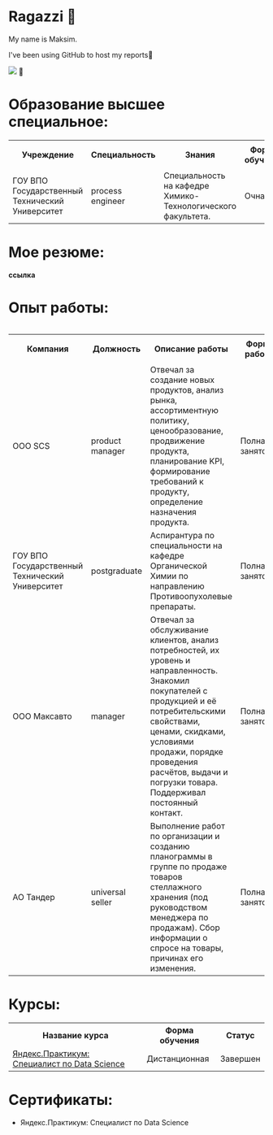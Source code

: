 # Ragazzi 👋

My name is Maksim. 

I've been using GitHub to host my reports🚀

![](https://komarev.com/ghpvc/?username=maccim001&style=flat&label=finding+me&color=FFFFFF) 🤔 

# Образование высшее специальное:

<table>
<tr>
  <th rowspan="2">Учреждение</th>
  <th rowspan="2">Специальность</th>
  <th rowspan="2">Знания</th>
  <th rowspan="2">Форма обучения</th>
  <th colspan="2" >Период</th>
</tr> 
<tr> 
 <th>С</th>
 <th>По</th>
</tr> 
<tr>
  <td>ГОУ ВПО Государственный Технический Университет</td>
  <td>process engineer</td>
  <td>Специальность на кафедре Химико-Технологического факультета. </td>
  <td>Очная</td>
  <td>06.04.2007</td>
  <td>18.09.2009</td>
</tr> 
<table>



# Мое резюме:

**ссылка**
<!---
 - [Резюме](https://github.com/maccim001/maccim001/blob/main/name.pdf)
--->

# Опыт работы:

<table>
<tr>
  <th rowspan="2">Компания</th>
  <th rowspan="2">Должность</th>
  <th rowspan="2">Описание работы</th>
  <th rowspan="2">Форма работы</th>
  <th colspan="2" >Период работы</th>
</tr> 
<tr> 
 <th>С</th>
 <th>По</th>
</tr> 
<tr>
  <td>ООО SCS</td>
  <td>product manager</td>
  <td>Отвечал за создание новых продуктов, анализ рынка, ассортиментную политику, ценообразование, продвижение продукта, планирование KPI, формирование требований к продукту, определение назначения продукта. </td>
  <td>Полная занятость</td>
  <td>01.01.2007</td>
  <td>30.09.2012</td>
</tr> 
  <tr>
  <td>ГОУ ВПО Государственный Технический Университет</td>
  <td>postgraduate</td>
  <td>Аспирантура по специальности на кафедре Органической Химии по направлению Противоопухолевые препараты. </td>
  <td>Полная занятость</td>
  <td>06.04.2007</td>
  <td>18.09.2009</td>
</tr> 
  <tr>
  <td>ООО Максавто</td>
  <td>manager</td>
  <td>Отвечал за обслуживание клиентов, анализ потребностей, их уровень и направленность. Знакомил покупателей с продукцией и её потребительскими свойствами, ценами, скидками, условиями продажи, порядке проведения расчётов, выдачи и погрузки товара. Поддерживал постоянный контакт.
    </td>
  <td>Полная занятость</td>
  <td>01.01.2013</td>
  <td>31.12.2017</td>
</tr> 
  <tr>
  <td>АО Тандер</td>
  <td>universal seller</td>
  <td>Выполнение работ по организации и созданию планограммы в группе по продаже товаров стеллажного хранения (под руководством менеджера по продажам).
    Сбор информации о спросе на товары, причинах его изменения.
    </td>
  <td>Полная занятость</td>
  <td>05.03.2022</td>
  <td>30.03.2022</td>
</tr> 

</table>

# Курсы:
<table>
<tr>
  <th>Название курса</th>
  <th>Форма обучения</th>
  <th>Статус</th>
</tr> 
  <tr>
  <td><a href = "https://github.com/maccim001/name">Яндекс.Практикум: Специалист по Data Science</a></td>
  <td>Дистанционная</td>
  <td>Завершен</td>
</tr> 
</table>

 # Сертификаты:
 - Яндекс.Практикум: Специалист по Data Science 
 <!---
 [RUS](https://github.com/maccim001/maccim001/blob/main/name.pdf)
 [EN](https://github.com/maccim001/maccim001/blob/main/name_en.pdf)
--->








<!---
- 👋 Hi, I’m @maccim001
- 👀 I’m interested in ...
- 🌱 I’m currently learning ...
- 💞️ I’m looking to collaborate on ...
- 📫 How to reach me ...


maccim001/maccim001 is a ✨ special ✨ repository because its `README.md` (this file) appears on your GitHub profile.
You can click the Preview link to take a look at your changes.
--->

